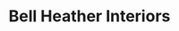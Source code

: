 ---
title: "Bell Heather Interiors"
url: /enniscorthy/bell-heather-interiors/
shop: interior decoration
---